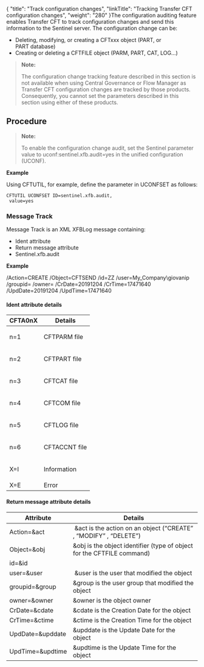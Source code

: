 {
    "title": "Track configuration changes",
    "linkTitle": "Tracking Transfer CFT configuration changes",
    "weight": "280"
}The configuration auditing feature enables Transfer CFT to track configuration changes and send this information to the Sentinel
server. The configuration change can be:

-   Deleting, modifying, or creating a CFTxxx object (PART, or PART database)
-   Creating or deleting
    a CFTFILE object (PARM, PART, CAT, LOG…)

> **Note:**
>
> The configuration change tracking feature described in this section is not available when using Central Governance or Flow Manager as Transfer CFT configuration changes are tracked by those products. Consequently, you cannot set the parameters described in this section using either of these products.

## Procedure

> **Note:**
>
> To enable the configuration change audit, set the Sentinel parameter value to uconf:sentinel.xfb.audit=yes in the unified configuration (UCONF).

**Example**

Using CFTUTIL, for example, define the parameter in UCONFSET as follows:


    CFTUTIL UCONFSET ID=sentinel.xfb.audit, 
     value=yes

### Message Track

Message Track is an XML XFBLog message
containing:

-   Ident attribute
-   Return message attribute
-   Sentinel.xfb.audit

**Example**

/Action=CREATE /Object=CFTSEND /id=ZZ /user=My\_Company\\giovanip /groupid= /owner= /CrDate=20191204 /CrTime=17471640 /UpdDate=20191204 /UpdTime=17471640

<span id="Ident attribute"></span>

#### Ident attribute details

<table>
   <thead>
      <tr>
<th class="TableStyle-SynchTableStyle_interop-HeadE-Column1-Header1">CFTA0nX         </th>
<th class="TableStyle-SynchTableStyle_interop-HeadD-Column1-Header1">Details         </th>
      </tr>
   </thead>
   <tbody>
      <tr>
         <td><p>n=1</p>         </td>
         <td>CFTPARM
file         </td>
      </tr>
      <tr>
         <td><p>n=2</p>         </td>
         <td>CFTPART
file         </td>
      </tr>
      <tr>
         <td><p>n=3</p>         </td>
         <td>CFTCAT
file         </td>
      </tr>
      <tr>
         <td><p>n=4</p>         </td>
         <td>CFTCOM
file         </td>
      </tr>
      <tr>
         <td><p>n=5</p>         </td>
         <td>CFTLOG
file         </td>
      </tr>
      <tr>
         <td><p>n=6</p>         </td>
         <td>CFTACCNT
file         </td>
      </tr>
      <tr>
         <td><p>X=I </p>         </td>
         <td>Information         </td>
      </tr>
      <tr>
         <td>X=E         </td>
         <td>Error          </td>
      </tr>
   </tbody>
</table>

<span id="Return message attribute"></span>

#### Return message attribute details

<table>
   <thead>
      <tr>
<th class="TableStyle-SynchTableStyle_interop-HeadE-Column1-Header1">Attribute         </th>
<th class="TableStyle-SynchTableStyle_interop-HeadD-Column1-Header1">Details         </th>
      </tr>
   </thead>
   <tbody>
      <tr>
         <td>Action=&amp;act         </td>
         <td> &amp;act
is the action on an object (“CREATE” , “MODIFY” , “DELETE”)         </td>
      </tr>
      <tr>
         <td>Object=&amp;obj         </td>
         <td>&amp;obj is the
object identifier (type of object for the CFTFILE command)         </td>
      </tr>
      <tr>
         <td>id=&amp;id         </td>
         <td>          </td>
      </tr>
      <tr>
         <td>user=&amp;user         </td>
         <td> &amp;user
is the user that modified the object         </td>
      </tr>
      <tr>
         <td>groupid=&amp;group         </td>
         <td>&amp;group
is the user group that modified the object         </td>
      </tr>
      <tr>
         <td>owner=&amp;owner         </td>
         <td>&amp;owner
is the object owner         </td>
      </tr>
      <tr>
         <td>CrDate=&amp;cdate         </td>
         <td>&amp;cdate
is the Creation Date for the object         </td>
      </tr>
      <tr>
         <td>CrTime=&amp;ctime         </td>
         <td>&amp;ctime
is the Creation Time for the object         </td>
      </tr>
      <tr>
         <td>UpdDate=&amp;upddate         </td>
         <td>&amp;upddate
is the Update Date for the object         </td>
      </tr>
      <tr>
         <td>UpdTime=&amp;updtime         </td>
         <td>&amp;updtime
is the Update Time for the object         </td>
      </tr>
   </tbody>
</table>
